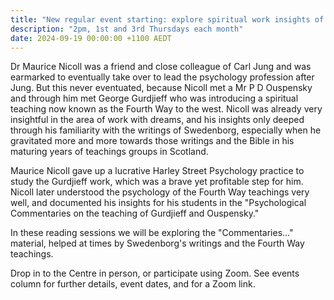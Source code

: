 ```yaml
---
title: "New regular event starting: explore spiritual work insights of Dr Maurice Nicoll"
description: "2pm, 1st and 3rd Thursdays each month"
date: 2024-09-19 00:00:00 +1100 AEDT
---
```


Dr Maurice Nicoll was a friend and close colleague of Carl Jung and was earmarked to eventually take over to lead the psychology profession after Jung. But this never eventuated, because Nicoll met a Mr P D Ouspensky and through him met George Gurdjieff who was introducing a spiritual teaching now known as the Fourth Way to the west. Nicoll was already very insightful in the area of work with dreams, and his insights only deeped through his familiarity with the writings of Swedenborg, especially when he gravitated more and more towards those writings and the Bible in his maturing years of teachings groups in Scotland.

Maurice Nicoll gave up a lucrative Harley Street Psychology practice to study the Gurdjieff work, which was a brave yet profitable step for him. Nicoll later understood the psychology of the Fourth Way teachings very well, and documented his insights for his students in the "Psychological Commentaries on the teaching of Gurdjieff and Ouspensky."

In these reading sessions we will be exploring the "Commentaries..." material, helped at times by Swedenborg's writings and the Fourth Way teachings.

Drop in to the Centre in person, or participate using Zoom. See events column for further details, event dates, and for a Zoom link.
